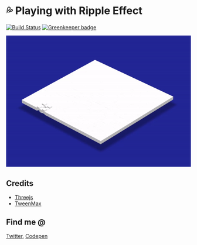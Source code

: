 # 💦 Playing with Ripple Effect

[![Build Status](https://travis-ci.org/iondrimba/rain-drops.svg?branch=master)](https://travis-ci.org/iondrimba/rain-drops) [![Greenkeeper badge](https://badges.greenkeeper.io/iondrimba/rain-drops.svg)](https://greenkeeper.io/)

![Image Title](https://raw.githubusercontent.com/iondrimba/images/master/raindrops.gif)

## Credits

* [Threejs](https://threejs.org/)
* [TweenMax](https://greensock.com/tweenmax)

## Find me @

[Twitter](https://twitter.com/code__music), [Codepen](https://codepen.io/iondf_/)
